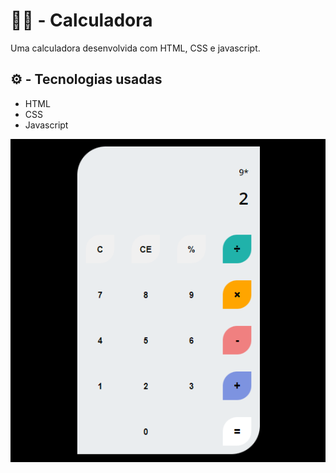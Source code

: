 # 👨‍💻 - Calculadora
  
Uma calculadora desenvolvida com HTML, CSS e javascript.
  
## ⚙ - Tecnologias usadas  
  
* HTML  
* CSS  
* Javascript  
  
<div allign="center">
    <img src="https://github.com/arthurcezars/Calculadora/blob/master/assets/img/Calculadora.png" width="700px">
</div>